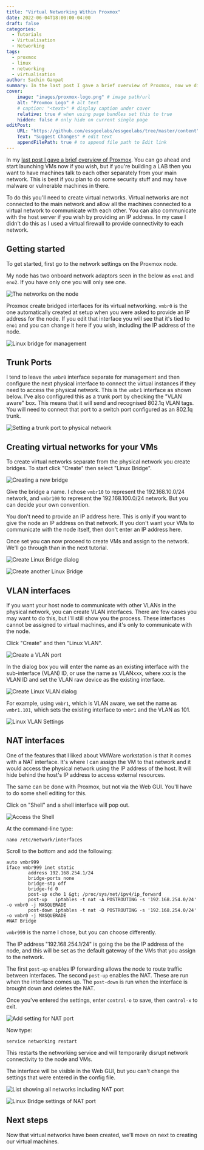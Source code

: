```yaml
---
title: "Virtual Networking Within Proxmox"
date: 2022-06-04T18:00:00-04:00
draft: false
categories:
  - Tutorials
  - Virtualisation
  - Networking
tags: 
  - proxmox
  - linux
  - networking
  - virtualisation
author: Sachin Ganpat
summary: In the last post I gave a brief overview of Proxmox, now we discuss creating virtual networks to allow VMs to communicate.
cover:
    image: "images/proxmox-logo.png" # image path/url
    alt: "Proxmox Logo" # alt text
    # caption: "<text>" # display caption under cover
    relative: true # when using page bundles set this to true
    hidden: false # only hide on current single page
editPost:
    URL: "https://github.com/essgeelabs/essgeelabs/tree/master/content"
    Text: "Suggest Changes" # edit text
    appendFilePath: true # to append file path to Edit link
---
```


In my [last post I gave a brief overview of Proxmox](https://essgeelabs.com/posts/home-lab-with-proxmox/). You can go ahead and start launching VMs now if you wish, but if you're building a LAB then you want to have machines talk to each other separately from your main network. This is best if you plan to do some security stuff and may have malware or vulnerable machines in there. 

To do this you'll need to create virtual networks. Virtual networks are not connected to the main network and allow all the machines connected to a virtual network to communicate with each other. You can also communicate with the host server if you wish by providing an IP address. In my case I didn't do this as I used a virtual firewall to provide connectivity to each network.

## Getting started

To get started, first go to the network settings on the Proxmox node.

My node has two onboard network adaptors seen in the below as `eno1` and `eno2`. If you have only one you will only see one. 

![The networks on the node](images/01.png)

Proxmox create bridged interfaces for its virtual networking. `vmbr0` is the one automatically created at setup when you were asked to provide an IP address for the node. If you edit that interface you will see that it's tied to `eno1` and you can change it here if you wish, including the IP address of the node.

![Linux bridge for management](images/02.png)



## Trunk Ports

I tend to leave the `vmbr0` interface separate for management and then configure the next physical interface to connect the virtual instances if they need to access the physical network. This is the `vmbr1` interface as shown below. I've also configured this as a trunk port by checking the "VLAN aware" box. This means that it will send and recognised 802.1q VLAN tags. You will need to connect that port to a switch port configured as an 802.1q trunk. 

![Setting a trunk port to physical network](images/03.png)

## Creating virtual networks for your VMs

To create virtual networks separate from the physical network you create bridges. To start click "Create" then select "Linux Bridge".

![Creating a new bridge](images/04.png)



Give the bridge a name. I chose `vmbr10` to represent the 192.168.10.0/24 network, and `vmbr100` to represent the 192.168.100.0/24 network. But you can decide your own convention. 

You don't need to provide an IP address here. This is only if you want to give the node an IP address on that network. If you don't want your VMs to communicate with the node itself, then don't enter an IP address here.

Once set you can now proceed to create VMs and assign to the network. We'll go through than in the next tutorial.

![Create Linux Bridge dialog](images/05.png)



![Create another Linux Bridge](images/06.png)

## VLAN interfaces

If you want your host node to communicate with other VLANs in the physical network, you can create VLAN interfaces. There are few cases you may want  to do this, but I'll still show you the process. These interfaces cannot be assigned to virtual machines, and it's only to communicate with the node.

Click "Create" and then "Linux VLAN".

![Create a VLAN port](images/07.png)

In the dialog box you will enter the name as an existing interface with the sub-interface (VLAN) ID, or use the name as VLANxxx, where xxx is the VLAN ID and set the VLAN raw device as the existing interface.

![Create Linux VLAN dialog](images/08.png)

For example, using `vmbr1`, which is VLAN aware, we set the name as `vmbr1.101`, which sets the existing interface to `vmbr1` and the VLAN as 101. 

![Linux VLAN Settings](images/09.png)

## NAT interfaces

One of the features that I liked about VMWare workstation is that it comes with a NAT interface. It's where I can assign the VM to that network and it would access the physical network using the IP address of the host. It will hide behind the host's IP address to access external resources.

The same can be done with Proxmox, but not via the Web GUI. You'll have to do some shell editing for this.

Click on "Shell" and a shell interface will pop out.

![Access the Shell](images/10.png)



At the command-line type:

`nano /etc/network/interfaces`

Scroll to the bottom and add the following:

```
auto vmbr999
iface vmbr999 inet static
        address 192.168.254.1/24
        bridge-ports none
        bridge-stp off
        bridge-fd 0
        post-up echo 1 &gt; /proc/sys/net/ipv4/ip_forward
        post-up   iptables -t nat -A POSTROUTING -s '192.168.254.0/24' -o vmbr0 -j MASQUERADE
        post-down iptables -t nat -D POSTROUTING -s '192.168.254.0/24' -o vmbr0 -j MASQUERADE
#NAT Bridge
```

`vmbr999` is the name I chose, but you can choose differently.

The IP address "192.168.254.1/24" is going the be the IP address of the node, and this will be set as the default gateway of the VMs that you assign to the network.

The first `post-up` enables IP forwarding allows the node to route traffic between interfaces. The second `post-up` enables the NAT. These are run when the interface comes up. The `post-down` is run when the interface is brought down and deletes the NAT.

Once you've entered the settings, enter `control-o` to save, then `control-x` to exit.

![Add setting for NAT port](images/11.png)



Now type:

`service networking restart` 

This restarts the networking service and will temporarily disrupt network connectivity to the node and VMs.

The interface will be visible in the Web GUI, but you can't change the settings that were entered in the config file. 

![List showing all networks including NAT port](images/12.png)



![Linux Bridge settings of NAT port](images/13.png)

## Next steps

Now that virtual networks have been created, we'll move on next to creating our virtual machines.

